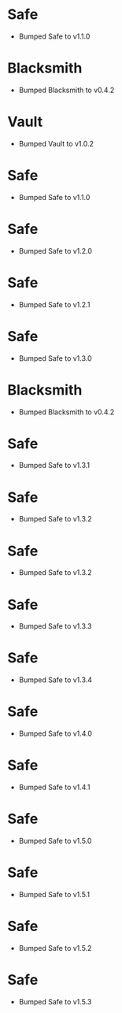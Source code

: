 
# Safe

- Bumped Safe to v1.1.0

# Blacksmith

- Bumped Blacksmith to v0.4.2

# Vault

- Bumped Vault to v1.0.2

# Safe

- Bumped Safe to v1.1.0

# Safe

- Bumped Safe to v1.2.0

# Safe

- Bumped Safe to v1.2.1

# Safe

- Bumped Safe to v1.3.0

# Blacksmith

- Bumped Blacksmith to v0.4.2

# Safe

- Bumped Safe to v1.3.1

# Safe

- Bumped Safe to v1.3.2

# Safe

- Bumped Safe to v1.3.2

# Safe

- Bumped Safe to v1.3.3

# Safe

- Bumped Safe to v1.3.4

# Safe

- Bumped Safe to v1.4.0

# Safe

- Bumped Safe to v1.4.1

# Safe

- Bumped Safe to v1.5.0

# Safe

- Bumped Safe to v1.5.1

# Safe

- Bumped Safe to v1.5.2

# Safe

- Bumped Safe to v1.5.3
